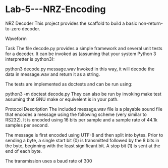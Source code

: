 # Lab-5---NRZ-Encoding

NRZ Decoder
This project provides the scaffold to build a basic non-return-to-zero decoder.

Waveform

Task
The file decode.py provides a simple framework and several unit tests for a decoder. It can be invoked as (assuming that your system Python 3 interpretter is python3):

python3 decode.py message.wav
Invoked in this way, it will decode the data in message.wav and return it as a string.

The tests are implemented as doctests and can be run using:

python3 -m doctest decode.py
They can also be run by invoking make test assuming that GNU make or equivelent is in your path.

Protocol Description
The included message.wav file is a playable sound file that encodes a message using the following scheme (very similar to RS232). It is encoded using 16 bits per sample and a sample rate of 44.1k samples per second.

The message is first encoded using UTF-8 and then split into bytes. Prior to sending a byte, a single start bit (0) is transmitted followed by the 8 bits in the byte, beginning with the least significant bit. A stop bit (1) is sent at the end of each byte.

The transmission uses a baud rate of 300
